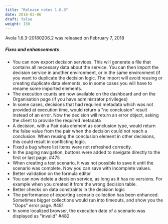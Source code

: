 ```yaml
---
title: "Release notes 1.6.3"
date: 2018-02-06
draft: false
weight: 150
---
```


Avola 1.6.3-20180206.2 was released on February 7, 2018

##### Fixes and enhancements

* You can now export decision services. This will generate a file that contains all necessary data about the service. You can then import the decision service in another environment, or in the same environment (if you want to duplicate the decision logic. The import will avoid reusing or creating duplicate data elements, so in some cases you will have to rename some imported elements.
* The execution counts are now available on the dashboard and on the Organisation page (if you have administrator privileges)
* In some cases, decisions that had required metadata which was not provided at execution time, would return a "no conclusion" result instead of an error. Now the decision will return an error object, asking the client to provide the required metadata
* A decision, with a Pair data element as conclusion type, would return the false value from the pair when the decision could not reach a conclusion. When reusing the conclusion element in other decisions, this could result in conflicting logic.
* Fixed a bug where list items were not refreshed correctly.
* In the paging navigation, buttons were added to navigate directly to the first or last page. #475
* When creating a test scenario, it was not possible to save it until the scenario was complete. Now you can save with incomplete values.
* Better validation on the formula editor
* You can now delete a decision service, as long as it has no versions. For example when you created it from the wrong decision table.
* Better checks on data constraints in the decision logic
* The performance of exporting scenario collection has been enhanced. Sometimes bigger collections would run into timeouts, and show you the "Oops" error page. #481
* In some localized browser, the execution date of a scenario was displayed as "invalid" #482